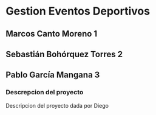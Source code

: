 # Gestion Eventos Deportivos

## Marcos Canto Moreno 1

## Sebastián Bohórquez Torres 2
## Pablo García Mangana 3


### **Descrepcion del proyecto**
Descripcion del proyecto dada por Diego
